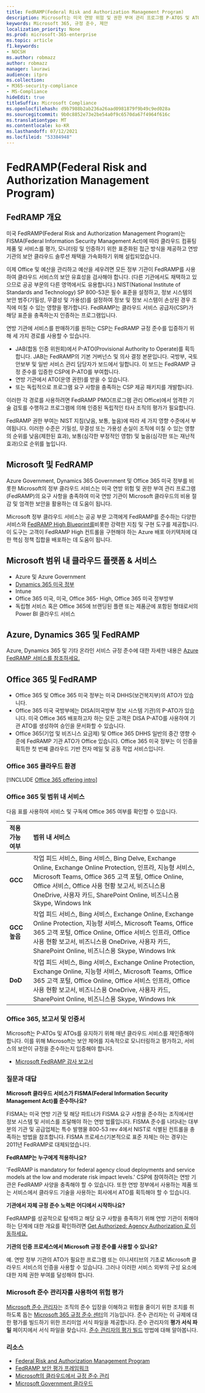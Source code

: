 ```yaml
---
title: FedRAMP(Federal Risk and Authorization Management Program)
description: Microsoft는 미국 연방 위험 및 권한 부여 관리 프로그램 P-ATOS 및 ATOS를 부여했습니다.
keywords: Microsoft 365, 규정 준수, 제안
localization_priority: None
ms.prod: microsoft-365-enterprise
ms.topic: article
f1.keywords:
- NOCSH
ms.author: robmazz
author: robmazz
manager: laurawi
audience: itpro
ms.collection:
- M365-security-compliance
- MS-Compliance
hideEdit: true
titleSuffix: Microsoft Compliance
ms.openlocfilehash: d9b7988b2ab236a26aad0981879f9b49c9ed028a
ms.sourcegitcommit: 9b0c8852e73e2be54a0f9c6570da67f4964f616c
ms.translationtype: MT
ms.contentlocale: ko-KR
ms.lasthandoff: 07/12/2021
ms.locfileid: "53384948"
---
```

# <a name="federal-risk-and-authorization-management-program-fedramp"></a>FedRAMP(Federal Risk and Authorization Management Program)

## <a name="fedramp-overview"></a>FedRAMP 개요

미국 FedRAMP(Federal Risk and Authorization Management Program)는 FISMA(Federal Information Security Management Act)에 따라 클라우드 컴퓨팅 제품 및 서비스를 평가, 모니터링 및 인증하기 위한 표준화된 접근 방식을 제공하고 연방 기관의 보안 클라우드 솔루션 채택을 가속화하기 위해 설립되었습니다.

이제 Office 및 예산을 관리하고 예산을 세우려면 모든 정부 기관이 FedRAMP를 사용하여 클라우드 서비스의 보안 유효성을 검사해야 합니다. (다른 기관에서도 채택하고 있으므로 공공 부문의 다른 영역에서도 유용합니다.) NIST(National Institute of Standards and Technology) SP 800-53은 필수 표준을 설정하고, 정보 시스템의 보안 범주(기밀성, 무결성 및 가용성)를 설정하여 정보 및 정보 시스템이 손상된 경우 조직에 미칠 수 있는 영향을 평가합니다. FedRAMP는 클라우드 서비스 공급자(CSP)가 해당 표준을 충족하는지 인증하는 프로그램입니다.

연방 기관에 서비스를 판매하기를 원하는 CSP는 FedRAMP 규정 준수를 입증하기 위해 세 가지 경로를 사용할 수 있습니다.

- JAB(합동 인증 위원회)에서 P-ATO(Provisional Authority to Operate)를 획득합니다. JAB는 FedRAMP의 기본 거버넌스 및 의사 결정 본문입니다. 국방부, 국토안보부 및 일반 서비스 관리 담당자가 보드에서 일합니다. 이 보드는 FedRAMP 규정 준수를 입증한 CSP에 P-ATO를 부여합니다.
- 연방 기관에서 ATO(운영 권한)를 받을 수 있습니다.
- 또는 독립적으로 프로그램 요구 사항을 충족하는 CSP 제공 패키지를 개발합니다.

이러한 각 경로를 사용하려면 FedRAMP PMO(프로그램 관리 Office)에서 엄격한 기술 검토를 수행하고 프로그램에 의해 인증된 독립적인 타사 조직의 평가가 필요합니다.

FedRAMP 권한 부여는 NIST 지침(낮음, 보통, 높음)에 따라 세 가지 영향 수준에서 부여됩니다. 이러한 수준은 기밀성, 무결성 또는 가용성 손실이 조직에 미칠 수 있는 영향의 순위를 낮음(제한된 효과), 보통(심각한 부정적인 영향) 및 높음(심각한 또는 재난적 효과)으로 순위를 높입니다.

## <a name="microsoft-and-fedramp"></a>Microsoft 및 FedRAMP

Azure Government, Dynamics 365 Government 및 Office 365 미국 정부를 비롯한 Microsoft의 정부 클라우드 서비스는 미국 연방 위험 및 권한 부여 관리 프로그램(FedRAMP)의 요구 사항을 충족하여 미국 연방 기관이 Microsoft 클라우드의 비용 절감 및 엄격한 보안을 활용하는 데 도움이 됩니다.

Microsoft 정부 클라우드 서비스는 공공 부문 고객에게 FedRAMP를 준수하는 다양한 서비스와 [FedRAMP High Blueprint를](https://aka.ms/fedrampblueprint)비롯한 강력한 지침 및 구현 도구를 제공합니다. 이 도구는 고객이 FedRAMP High 컨트롤을 구현해야 하는 Azure 배포 아키텍처에 대한 핵심 정책 집합을 배포하는 데 도움이 됩니다.

## <a name="microsoft-in-scope-cloud-platforms--services"></a>Microsoft 범위 내 클라우드 플랫폼 & 서비스

- Azure 및 Azure Government
- [Dynamics 365 미국 정부](https://aka.ms/d365-compliance-list)
- Intune
- Office 365 미국, 미국, Office 365- High, Office 365 미국 정부방부
- 독립형 서비스 혹은 Office 365에 브랜딩된 플랜 또는 제품군에 포함된 형태로서의 Power BI 클라우드 서비스

## <a name="azure-dynamics-365-and-fedramp"></a>Azure, Dynamics 365 및 FedRAMP

Azure, Dynamics 365 및 기타 온라인 서비스 규정 준수에 대한 자세한 내용은 [Azure FedRAMP 서비스를 참조하세요.](/azure/compliance/offerings/offering-fedramp)

## <a name="office-365-and-fedramp"></a>Office 365 및 FedRAMP

- Office 365 및 Office 365 미국 정부는 미국 DHHS(보건복지부)의 ATO가 있습니다.
- Office 365 미국 국방부에는 DISA(미국방부 정보 시스템 기관)의 P-ATO가 있습니다. 미국 Office 365 배포하고자 하는 모든 고객은 DISA P-ATO를 사용하여 기관 ATO를 생성하여 승인을 문서화할 수 있습니다.
- Office 365(기업 및 비즈니스 요금제) 및 Office 365 DHHS 일반의 중간 영향 수준에 FedRAMP 기관 ATO가 Office 있습니다. Office 365 미국 정부는 이 인증을 획득한 첫 번째 클라우드 기반 전자 메일 및 공동 작업 서비스입니다.

### <a name="office-365-cloud-environments"></a>Office 365 클라우드 환경

[!INCLUDE [Office 365 offering intro](../includes/o365-offering-introduction.md)]

### <a name="office-365-applicability-and-in-scope-services"></a>Office 365 및 범위 내 서비스

다음 표를 사용하여 서비스 및 구독에 Office 365 여부를 확인할 수 있습니다.

| **적용 가능 여부** | **범위 내 서비스** |
|:------------------|:----------------------|
| **GCC** | 작업 피드 서비스, Bing 서비스, Bing Delve, Exchange Online, Exchange Online Protection, 인프라, 지능형 서비스, Microsoft Teams, Office 365 고객 포털, Office Online, Office 서비스, Office 사용 현황 보고서, 비즈니스용 OneDrive, 사용자 카드, SharePoint Online, 비즈니스용 Skype, Windows Ink |
| **GCC 높음** | 작업 피드 서비스, Bing 서비스, Exchange Online, Exchange Online Protection, 지능형 서비스, Microsoft Teams, Office 365 고객 포털, Office Online, Office 서비스 인프라, Office 사용 현황 보고서, 비즈니스용 OneDrive, 사용자 카드, SharePoint Online, 비즈니스용 Skype, Windows Ink |
| **DoD** | 작업 피드 서비스, Bing 서비스, Exchange Online Protection, Exchange Online, 지능형 서비스, Microsoft Teams, Office 365 고객 포털, Office Online, Office 서비스 인프라, Office 사용 현황 보고서, 비즈니스용 OneDrive, 사용자 카드, SharePoint Online, 비즈니스용 Skype, Windows Ink |

### <a name="office-365-audits-reports-and-certificates"></a>Office 365, 보고서 및 인증서

Microsoft는 P-ATOs 및 ATOs를 유지하기 위해 매년 클라우드 서비스를 재인증해야 합니다. 이를 위해 Microsoft는 보안 제어를 지속적으로 모니터링하고 평가하고, 서비스의 보안이 규정을 준수하는지 입증해야 합니다.

- [Microsoft FedRAMP 감사 보고서](https://aka.ms/MicrosoftFedRAMPAuditDocuments)  

### <a name="frequently-asked-questions"></a>질문과 대답

**Microsoft 클라우드 서비스가 FISMA(Federal Information Security Management Act)를 준수하나요?**

FISMA는 미국 연방 기관 및 해당 파트너가 FISMA 요구 사항을 준수하는 조직에서만 정보 시스템 및 서비스를 조달해야 하는 연방 법률입니다. FISMA 준수를 나타내는 대부분의 기관 및 공급업체는 특수 발행물 800-53 rev 4에서 NIST로 식별된 컨트롤을 충족하는 방법을 참조합니다. FISMA 프로세스(기본적으로 표준 자체는 아는 경우)는 2011년 FedRAMP로 대체되었습니다.

**FedRAMP는 누구에게 적용하나요?**

'FedRAMP is mandatory for federal agency cloud deployments and service models at the low and moderate risk impact levels.' CSP에 참여하려는 연방 기관은 FedRAMP 사양을 충족해야 할 수 있습니다. 또한 연방 정부에서 사용하는 제품 또는 서비스에서 클라우드 기술을 사용하는 회사에서 ATO를 획득해야 할 수 있습니다.

**기관에서 자체 규정 준수 노력은 어디에서 시작하나요?**

FedRAMP를 성공적으로 탐색하고 해당 요구 사항을 충족하기 위해 연방 기관이 취해야 하는 단계에 대한 개요를 확인하려면 [Get Authorized: Agency Authorization 로 이동하세요.](https://www.fedramp.gov/agency-authorization/)

**기관의 인증 프로세스에서 Microsoft 규정 준수를 사용할 수 있나요?**

예. 연방 정부 기관의 ATO가 필요한 프로그램 또는 이니셔티브의 기초로 Microsoft 클라우드 서비스의 인증을 사용할 수 있습니다. 그러나 이러한 서비스 외부의 구성 요소에 대한 자체 권한 부여를 달성해야 합니다.

### <a name="use-microsoft-compliance-manager-to-assess-your-risk"></a>Microsoft 준수 관리자를 사용하여 위험 평가

[Microsoft 준수 관리자](/microsoft-365/compliance/compliance-manager)는 조직의 준수 입장을 이해하고 위험을 줄이기 위한 조치를 취하도록 돕는 [Microsoft 365 규정 준수 센터](/microsoft-365/compliance/microsoft-365-compliance-center)의 기능입니다. 준수 관리자는 이 규제에 대한 평가를 빌드하기 위한 프리미엄 서식 파일을 제공합니다. 준수 관리자의 **평가 서식 파일** 페이지에서 서식 파일을 찾습니다. [준수 관리자의 평가 빌드](/microsoft-365/compliance/compliance-manager-assessments) 방법에 대해 알아봅니다.

### <a name="resources"></a>리소스

- [Federal Risk and Authorization Management Program](https://www.fedramp.gov/)
- [FedRAMP 보안 평가 프레임워크](https://www.fedramp.gov/assets/resources/documents/FedRAMP_Security_Assessment_Framework.pdf)
- [Microsoft의 클라우드에서 규정 준수 관리](https://www.microsoft.com/trustcenter/common-controls-hub)
- [Microsoft Government 클라우드](https://go.microsoft.com/fwlink/p/?linkid=2087246)
